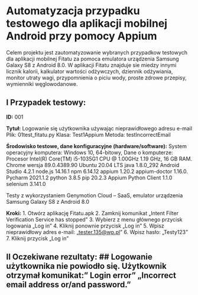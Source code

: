 # Automatyzacja przypadku testowego dla aplikacji mobilnej Android przy pomocy Appium

Celem projektu jest zautomatyzowanie wybranych przypadkow testowych dla aplikacji mobilnej Fitatu za pomoca emulatora urządzenia Samsung Galaxy S8 z Android 8.0. W aplikacji Fitatu znajduje sie miedzy innymi licznik kalorii, kalkulator wartości odżywczych, dziennik odżywiania, monitor utraty wagi, przypomnienia o piciu wody, proste zdrowe przepisy, wymienniki węglowodanowe.

## **I Przypadek testowy:** ##

**ID:** 001

**Tytuł:**  Logowanie się użytkownika używając nieprawidłowego adresu e-mail
Plik: 01test_fitatu.py Klasa: Test1Appium Metoda: testIncorrectEmail

**Środowisko testowe, dane konfiguracyjne (hardware/software):**
System operacyjny komputera: Windows 10, 64-bitowy, 
Dane o komputerze: Procesor Intel(R) Core(TM) i5-1035G1 CPU @ 1.00GHz   1.19 GHz, 16 GB RAM.
Chrome wersja 89.0.4389.90 
Ubuntu 20.04 LTS
java  1.8.0_292
Android Studio 4.2.1
node.js 14.16.1
npm 6.14.12
appium 1.20.2
appium-doctor 1.16.0.
Pycharm 2021.1.2
python 3.8.5
pip 20.2.3
Appium Python Client 1.1.0
selenium 3.141.0

Testy z wykorzystaniem Genymotion Cloud – SaaS, emulator urządzenia Samsung Galaxy S8 z Android 8.0


**Kroki:**
       1. Otwórz aplikację Fitatu.apk
       2. Zamknij komunikat „Intent Filter Verification Service has stopped”
       3. Wybierz z menu głównego przycisk logowania „Log in”
       4. Kliknij ponownie przycisk „Log in”
       5. Wpisz nieprawidłowy adres e-mail: „tester.135@wp.pl”
       6. Wpisz hasło: „Testy123”
       7. Kliknij przycisk „Log in”

## **II Oczekiwane rezultaty:** ##  Logowanie użytkownika nie powiodło się. Użytkownik otrzymał komunikat:” Login error” „Incorrect email address or/and password.”
 



